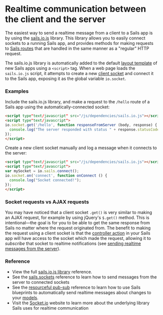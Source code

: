 # Realtime communication between the client and the server

The easiest way to send a realtime message from a client to a Sails app is by using the [sails.io.js](http://sailsjs.org/documentation/reference/web-sockets/sails-io-js) library.  This library allows you to easily connect sockets to a running Sails app, and provides methods for making requests to [Sails routes](http://sailsjs.org/documentation/concepts/routes) that are handled in the same manner as a "regular" HTTP request.

The sails.io.js library is automatically added to the default [layout template](http://sailsjs.org/documentation/concepts/views/layouts) of new Sails apps using a `<script>` tag.  When a web page loads the `sails.io.js` script, it attempts to create a new [client socket](http://sailsjs.org/documentation/reference/web-sockets/socket-client/sails-socket) and connect it to the Sails app, exposing it as the global variable `io.socket`.

### Examples

Include the sails.io.js library, and make a request to the `/hello` route of a Sails app using the automatically-connected socket:

```html
<script type"text/javascript" src="/js/dependencies/sails.io.js"></script>
<script type"text/javascript">
io.socket.get('/hello', function responseFromServer (body, response) {
  console.log("The server responded with status " + response.statusCode + " and said: ", body);
});
</script>
```

Create a new client socket manually and log a message when it connects to the server:
```html
<script type"text/javascript" src="/js/dependencies/sails.io.js"></script>
<script type"text/javascript">
var mySocket = io.sails.connect();
io.socket.on('connect', function onConnect () {
  console.log("Socket connected!");
});
</script>
```

### Socket requests vs AJAX requests

You may have noticed that a client socket `.get()` is very similar to making an AJAX request, for example by using jQuery's `$.get()` method.  This is intentional&mdash;the goal is for you to be able to get the same response from Sails no matter where the request originated from.  The benefit to making the request using a client socket is that the [controller action](http://sailsjs.org/documentation/concepts/controllers#?actions) in your Sails app will have access to the socket which made the request, allowing it to _subscribe_ that socket to realtime notifications (see [sending realtime messages from the server](http://sailsjs.org/documentation/concepts/realtime/sending-realtime-messages-from-the-server-to-one-or-more-clients)).

### Reference

* View the full [sails.io.js library](http://sailsjs.org/documentation/reference/web-sockets/socket-client) reference.
* See the [sails.sockets](http://sailsjs.org/documentation/reference/web-sockets/sails-sockets) reference to learn how to send messages from the server to connected sockets
* See the [resourceful pub-sub](http://sailsjs.org/documentation/reference/web-sockets/resourceful-pub-sub) reference to learn how to use Sails blueprints to automatically send realtime messages about changes to your [models](http://sailsjs.org/documentation/concepts/models-and-orm/models).
* Visit the [Socket.io](http://socket.io) website to learn more about the underlying library Sails uses for realtime communication

<docmeta name="displayName" value="On the client">
